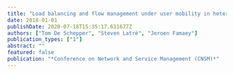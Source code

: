 ```yaml
---
title: "Load balancing and flow management under user mobility in heterogeneous wireless networks"
date: 2018-01-01
publishDate: 2020-07-18T15:35:17.611677Z
authors: ["Tom De Schepper", "Steven Latré", "Jeroen Famaey"]
publication_types: ["1"]
abstract: ""
featured: false
publication: "*Conference on Network and Service Management (CNSM)*"
---
```


